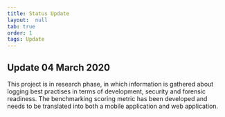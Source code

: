 ```yaml
---
title: Status Update 
layout:  null
tab: true
order: 1
tags: Update
---
```


## Update 04 March 2020

This project is in research phase, in which information is gathered about logging best practises in terms of development, security and forensic readiness. The benchmarking scoring metric has been developed and needs to be translated into both a mobile application and web application.
